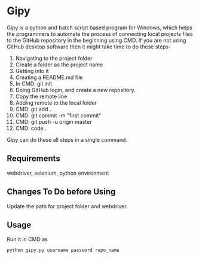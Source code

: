 # Gipy
Gipy is a python and batch script based program for Windows, which helps the programmers to automate the process of connecting local projects files to the GitHub repository in the beginning using CMD.
If you are not using GitHub desktop software then it might take time to do these steps-
1. Navigating to the project folder
2. Create a folder as the project name
3. Getting into it
4. Creating a README.md file
5. In CMD: git init
6. Doing  GitHub login, and create a new repository.
7. Copy the remote line
8. Adding remote to the local folder
9. CMD: git add .  
10. CMD: git commit -m "first commit"
11. CMD: git push -u origin master
12. CMD:  code .

Gipy can do these all steps in a single command.

## Requirements
webdriver,
selenium,
python environment

## Changes To Do before Using 
Update the path for project folder and webdriver.

## Usage
Run it in CMD as
```cmd
python gipy.py username password repo_name
```

